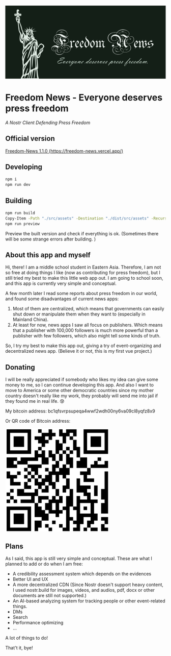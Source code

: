 ![Social Preview](./social-preview.png)

# Freedom News - Everyone deserves press freedom

*A Nostr Client Defending Press Freedom*

## Official version

[Freedom-News 1.1.0 (https://freedom-news.vercel.app/)](https://freedom-news.vercel.app/)

## Developing

```sh
npm i
npm run dev
```

## Building

```sh
npm run build
Copy-Item -Path "./src/assets" -Destination "./dist/src/assets" -Recurse
npm run preview
```

Preview the built version and check if everything is ok. (Sometimes there will be some strange errors after building. )

## About this app and myself

Hi, there! I am a middle school student in Eastern Asia. Therefore, I am not so free at doing things I like (now as contributing for press freedom), but I still tried my best to make this little web app out. I am going to school soon, and this app is currently very simple and conceptual.

A few month later I read some reports about press freedom in our world, and found some disadvantages of current news apps:

1. Most of them are centralized, which means that governments can easily shut down or manipulate them when they want to (especially in Mainland China).
2. At least for now, news apps I saw all focus on publishers. Which means that a publisher with 100,000 followers is much more powerful than a publisher with few followers, which also might tell some kinds of truth.

So, I try my best to make this app out, giving a try of event-organizing and decentralized news app. (Believe it or not, this is my first vue project.)

## Donating

I will be really appreciated if somebody who likes my idea can give some money to me, so I can continue developing this app. And also I want to move to America or some other democratic countries since my mother country doesn't really like my work, they probably will send me into jail if they found me in real life. 😰

My bitcoin address: bc1qfsvrpsupeqa4wwf2wdh00ny6va09cl8yqfz8x9

Or QR code of Bitcoin address:

![Bitcoin Donation QR Code](./donation-QR.png)

## Plans

As I said, this app is still very simple and conceptual. These are what I planned to add or do when I am free:

 - A credibility assessment system which depends on the evidences
 - Better UI and UX
 - A more decentralized CDN (Since Nostr doesn't support heavy content, I used nostr.build for images, videos, and audios, pdf, docx or other documents are still not supported.)
 - An AI-based analyzing system for tracking people or other event-related things.
 - DMs
 - Search
 - Performance optimizing
 - ...

A lot of things to do!

That't it, bye!